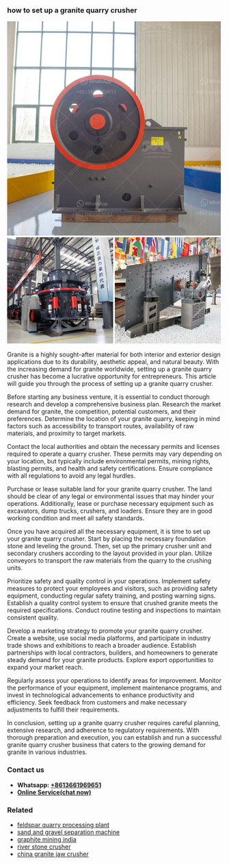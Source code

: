 <h3>how to set up a granite quarry crusher</h3><img src='1706766785.jpg' alt=''><p>Granite is a highly sought-after material for both interior and exterior design applications due to its durability, aesthetic appeal, and natural beauty. With the increasing demand for granite worldwide, setting up a granite quarry crusher has become a lucrative opportunity for entrepreneurs. This article will guide you through the process of setting up a granite quarry crusher.</p><p>Before starting any business venture, it is essential to conduct thorough research and develop a comprehensive business plan. Research the market demand for granite, the competition, potential customers, and their preferences. Determine the location of your granite quarry, keeping in mind factors such as accessibility to transport routes, availability of raw materials, and proximity to target markets.</p><p>Contact the local authorities and obtain the necessary permits and licenses required to operate a quarry crusher. These permits may vary depending on your location, but typically include environmental permits, mining rights, blasting permits, and health and safety certifications. Ensure compliance with all regulations to avoid any legal hurdles.</p><p>Purchase or lease suitable land for your granite quarry crusher. The land should be clear of any legal or environmental issues that may hinder your operations. Additionally, lease or purchase necessary equipment such as excavators, dump trucks, crushers, and loaders. Ensure they are in good working condition and meet all safety standards.</p><p>Once you have acquired all the necessary equipment, it is time to set up your granite quarry crusher. Start by placing the necessary foundation stone and leveling the ground. Then, set up the primary crusher unit and secondary crushers according to the layout provided in your plan. Utilize conveyors to transport the raw materials from the quarry to the crushing units.</p><p>Prioritize safety and quality control in your operations. Implement safety measures to protect your employees and visitors, such as providing safety equipment, conducting regular safety training, and posting warning signs. Establish a quality control system to ensure that crushed granite meets the required specifications. Conduct routine testing and inspections to maintain consistent quality.</p><p>Develop a marketing strategy to promote your granite quarry crusher. Create a website, use social media platforms, and participate in industry trade shows and exhibitions to reach a broader audience. Establish partnerships with local contractors, builders, and homeowners to generate steady demand for your granite products. Explore export opportunities to expand your market reach.</p><p>Regularly assess your operations to identify areas for improvement. Monitor the performance of your equipment, implement maintenance programs, and invest in technological advancements to enhance productivity and efficiency. Seek feedback from customers and make necessary adjustments to fulfill their requirements.</p><p>In conclusion, setting up a granite quarry crusher requires careful planning, extensive research, and adherence to regulatory requirements. With thorough preparation and execution, you can establish and run a successful granite quarry crusher business that caters to the growing demand for granite in various industries.</p><h3>Contact us</h3><ul><li><strong>Whatsapp:&nbsp;<a href="https://wa.me/8613661969651">+8613661969651</a></strong></li><li><a href="https://swt.shibang-china.com/?git&amp;zhl&amp;how to set up a granite quarry crusher"><strong>Online Service(chat now)</strong></a></li></ul><h3>Related</h3><ul><li><a href='feldspar quarry processing plant.md'>feldspar quarry processing plant</a></li><li><a href='sand and gravel separation machine.md'>sand and gravel separation machine</a></li><li><a href='graphite mining india.md'>graphite mining india</a></li><li><a href='river stone crusher.md'>river stone crusher</a></li><li><a href='china granite jaw crusher.md'>china granite jaw crusher</a></li></ul>